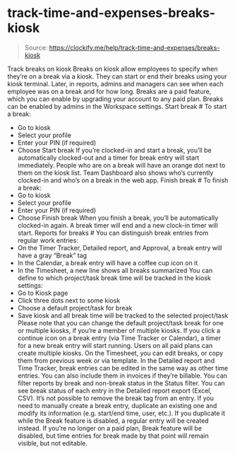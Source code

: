 # track-time-and-expenses-breaks-kiosk

> Source: https://clockify.me/help/track-time-and-expenses/breaks-kiosk

Track breaks on kiosk
Breaks on kiosk allow employees to specify when they’re on a break via a kiosk. They can start or end their breaks using your kiosk terminal. Later, in reports, admins and managers can see when each employee was on a break and for how long.
Breaks are a paid feature, which you can enable by upgrading your account to any paid plan.
Breaks can be enabled by admins in the Workspace settings.
Start break #
To start a break:
- Go to kiosk
- Select your profile
- Enter your PIN (if required)
- Choose Start break
If you’re clocked-in and start a break, you’ll be automatically clocked-out and a timer for break entry will start immediately.
People who are on a break will have an orange dot next to them on the kiosk list.
Team Dashboard also shows who’s currently clocked-in and who’s on a break in the web app.
Finish break #
To finish a break:
- Go to kiosk
- Select your profile
- Enter your PIN (if required)
- Choose Finish break
When you finish a break, you’ll be automatically clocked-in again. A break timer will end and a new clock-in timer will start.
Reports for breaks #
You can distinguish break entries from regular work entries:
- On the Timer Tracker, Detailed report, and Approval, a break entry will have a gray “Break” tag
- In the Calendar, a break entry will have a coffee cup icon on it
- In the Timesheet, a new line shows all breaks summarized
You can define to which project/task break time will be tracked in the kiosk settings:
- Go to Kiosk page
- Click three dots next to some kiosk
- Choose a default project/task for break
- Save kiosk and all break time will be tracked to the selected project/task
Please note that you can change the default project/task break for one or multiple kiosks, if you’re a member of multiple kiosks. If you click a continue icon on a break entry (via Time Tracker or Calendar), a timer for a new break entry will start running.
Users on all paid plans can create multiple kiosks.
On the Timesheet, you can edit breaks, or copy them from previous week or via template.
In the Detailed report and Time Tracker, break entries can be edited in the same way as other time entries. You can also include them in invoices if they’re billable.
You can filter reports by break and non-break status in the Status filter.
You can see break status of each entry in the Detailed report export (Excel, CSV).
It’s not possible to remove the break tag from an entry.
If you need to manually create a break entry, duplicate an existing one and modify its information (e.g. start/end time, user, etc.). If you duplicate it while the Break feature is disabled, a regular entry will be created instead.
If you’re no longer on a paid plan, Break feature will be disabled, but time entries for break made by that point will remain visible, but not editable.